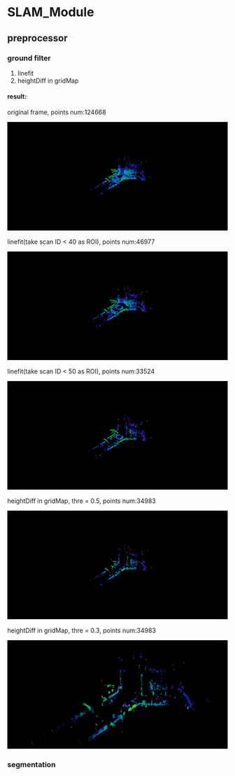 # SLAM_Module

## preprocessor
### ground filter
1. linefit
2. heightDiff in gridMap

#### result:
original frame, points num:124668

![](image/origin_img.png) 

linefit(take scan ID < 40 as ROI), points num:46977

![](image/removeGRound_linefit40.png)

linefit(take scan ID < 50 as ROI), points num:33524

![](image/removeGRound_linefit50.png)

heightDiff in gridMap, thre = 0.5, points num:34983

![](image/removeGRound_gridMapHeightDiff0_5.png)

heightDiff in gridMap, thre = 0.3, points num:34983

![](image/removeGRound_gridMapHeightDiff0_3.png)

### segmentation
